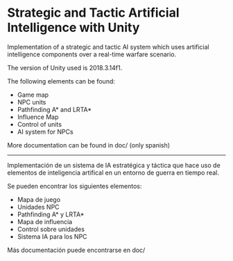 # Strategic and Tactic Artificial Intelligence with Unity

Implementation of a strategic and tactic AI system which uses artificial intelligence components over a real-time warfare scenario.

The version of Unity used is 2018.3.14f1.

The following elements can be found:
* Game map
* NPC units
* Pathfinding A* and LRTA*
* Influence Map
* Control of units
* AI system for NPCs


More documentation can be found in doc/ (only spanish)


---

Implementación de un sistema de IA estratégica y táctica que hace uso de elementos de inteligencia artifical en un entorno de guerra en tiempo real.

Se pueden encontrar los siguientes elementos:
* Mapa de juego
* Unidades NPC
* Pathfinding A* y LRTA*
* Mapa de influencia
* Control sobre unidades
* Sistema IA para los NPC

Más documentación puede encontrarse en doc/
